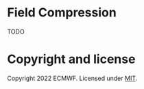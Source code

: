 # Field Compression

TODO


# Copyright and license

Copyright 2022 ECMWF. Licensed under [MIT](LICENSE.txt).
